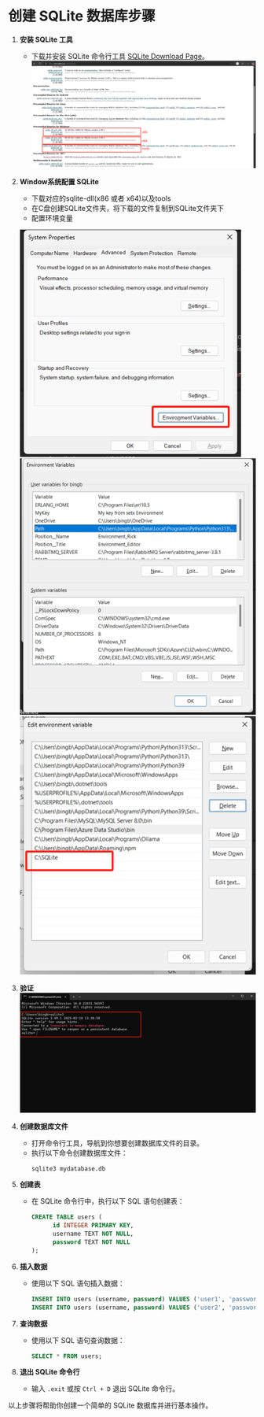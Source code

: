 # 创建 SQLite 数据库步骤

1. **安装 SQLite 工具**
    - 下载并安装 SQLite 命令行工具 [SQLite Download Page](https://www.sqlite.org/download.html)。
    ![](/src/01-Basics/Identity/SQLite/Materials/SQLite-download.jpg)

2. **Window系统配置 SQLite**
    - 下载对应的sqlite-dll(x86 或者 x64)以及tools
    - 在C盘创建SQLite文件夹，将下载的文件复制到SQLite文件夹下
    - 配置环境变量

    ![第一步](/src/01-Basics/Identity/SQLite/Materials/1.jpg)  
    ![第二步](/src/01-Basics/Identity/SQLite/Materials/2.jpg)  
    ![第三步](/src/01-Basics/Identity/SQLite/Materials/3.jpg)
3. **验证**
    ![](/src/01-Basics/Identity/SQLite/Materials/4.jpg)
4. **创建数据库文件**
    - 打开命令行工具，导航到你想要创建数据库文件的目录。
    - 执行以下命令创建数据库文件：
      ```sh
      sqlite3 mydatabase.db
      ```

5. **创建表**
    - 在 SQLite 命令行中，执行以下 SQL 语句创建表：
      ```sql
      CREATE TABLE users (
            id INTEGER PRIMARY KEY,
            username TEXT NOT NULL,
            password TEXT NOT NULL
      );
      ```

6. **插入数据**
    - 使用以下 SQL 语句插入数据：
      ```sql
      INSERT INTO users (username, password) VALUES ('user1', 'password1');
      INSERT INTO users (username, password) VALUES ('user2', 'password2');
      ```

7. **查询数据**
    - 使用以下 SQL 语句查询数据：
      ```sql
      SELECT * FROM users;
      ```

8. **退出 SQLite 命令行**
    - 输入 `.exit` 或按 `Ctrl + D` 退出 SQLite 命令行。

以上步骤将帮助你创建一个简单的 SQLite 数据库并进行基本操作。